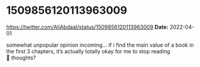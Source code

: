 # 1509856120113963009
https://twitter.com/AliAbdaal/status/1509856120113963009
**Date:** 2022-04-01

somewhat unpopular opinion incoming... if i find the main value of a book in the first 3 chapters, it’s actually totally okay for me to stop reading 😬 thoughts?
